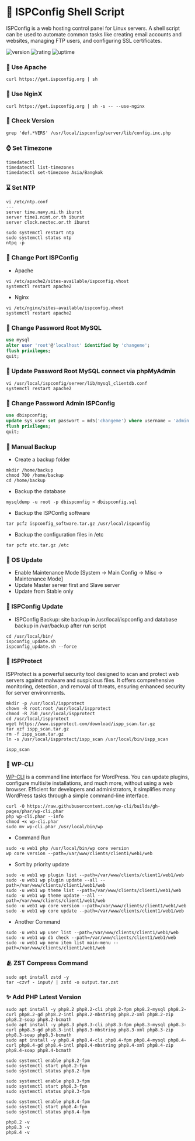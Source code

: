 # 🎉 ISPConfig Shell Script
ISPConfig is a web hosting control panel for Linux servers. A shell script can be used to automate common tasks like creating email accounts and websites, managing FTP users, and configuring SSL certificates.

![version](https://img.shields.io/badge/version-1.0-blue)
![rating](https://img.shields.io/badge/rating-★★★★★-yellow)
![uptime](https://img.shields.io/badge/uptime-100%25-brightgreen)

### 🐲 Use Apache

```shell
curl https://get.ispconfig.org | sh
```

### 🦄 Use NginX

```shell
curl https://get.ispconfig.org | sh -s -- --use-nginx
```

### 🧩 Check Version

```shell
grep 'def.*VERS' /usr/local/ispconfig/server/lib/config.inc.php
```

### ⌚ Set Timezone

```shell
timedatectl
timedatectl list-timezones
timedatectl set-timezone Asia/Bangkok
```

### ⌛ Set NTP

```shell
vi /etc/ntp.conf
---
server time.navy.mi.th iburst
server time1.nimt.or.th iburst
server clock.nectec.or.th iburst
```

```shell
sudo systemctl restart ntp
sudo systemctl status ntp
ntpq -p
```

### 🦕 Change Port ISPConfig

- Apache

```shell
vi /etc/apache2/sites-available/ispconfig.vhost
systemctl restart apache2
```

- Nginx

```shell
vi /etc/nginx/sites-available/ispconfig.vhost
systemctl restart apache2
```

### 🦩 Change Password Root MySQL

```sql
use mysql
alter user 'root'@'localhost' identified by 'changeme';
flush privileges;
quit;
```

### 🦩 Update Password Root MySQL connect via phpMyAdmin

```shell
vi /usr/local/ispconfig/server/lib/mysql_clientdb.conf
systemctl restart apache2
```

### 🦚 Change Password Admin ISPConfig

```sql
use dbispconfig;
update sys_user set passwort = md5('changeme') where username = 'admin';
flush privileges;
quit;
```

### 🥏 Manual Backup

- Create a backup folder 

```shell
mkdir /home/backup
chmod 700 /home/backup
cd /home/backup
```

- Backup the database

```shell
mysqldump -u root -p dbispconfig > dbispconfig.sql
```

- Backup the ISPConfig software

```shell
tar pcfz ispconfig_software.tar.gz /usr/local/ispconfig
```

- Backup the configuration files in /etc

```shell
tar pcfz etc.tar.gz /etc
```

### 🧁 OS Update

- Enable Maintenance Mode [System -> Main Config -> Misc -> Maintenance Mode]
- Update Master server first and Slave server
- Update from Stable only

### 🍧 ISPConfig Update

- ISPConfig Backup: site backup in /usr/local/ispconfig and database backup in /var/backup after run script

```shell
cd /usr/local/bin/
ispconfig_update.sh
ispconfig_update.sh --force
```

### 🧦 ISPProtect

ISPProtect is a powerful security tool designed to scan and protect web servers against malware and suspicious files. It offers comprehensive monitoring, detection, and removal of threats, ensuring enhanced security for server environments.

```shell
mkdir -p /usr/local/ispprotect
chown -R root:root /usr/local/ispprotect
chmod -R 750 /usr/local/ispprotect
cd /usr/local/ispprotect
wget https://www.ispprotect.com/download/ispp_scan.tar.gz
tar xzf ispp_scan.tar.gz
rm -f ispp_scan.tar.gz
ln -s /usr/local/ispprotect/ispp_scan /usr/local/bin/ispp_scan
```

```shell
ispp_scan
```

### 🪬 WP-CLI

[WP-CLI](https://developer.wordpress.org/cli/commands/) is a command line interface for WordPress. You can update plugins, configure multisite installations, and much more, without using a web browser. Efficient for developers and administrators, it simplifies many WordPress tasks through a simple command-line interface.

```shell
curl -O https://raw.githubusercontent.com/wp-cli/builds/gh-pages/phar/wp-cli.phar
php wp-cli.phar --info
chmod +x wp-cli.phar
sudo mv wp-cli.phar /usr/local/bin/wp
```

- Command Run

```shell
sudo -u web1 php /usr/local/bin/wp core version
wp core version --path=/var/www/clients/client1/web1/web
```

- Sort by priority update

```shell
sudo -u web1 wp plugin list --path=/var/www/clients/client1/web1/web
sudo -u web1 wp plugin update --all --path=/var/www/clients/client1/web1/web
sudo -u web1 wp theme list --path=/var/www/clients/client1/web1/web
sudo -u web1 wp theme update --all --path=/var/www/clients/client1/web1/web
sudo -u web1 wp core version --path=/var/www/clients/client1/web1/web
sudo -u web1 wp core update --path=/var/www/clients/client1/web1/web
```

- Another Command

```shell
sudo -u web1 wp user list --path=/var/www/clients/client1/web1/web
sudo -u web1 wp db check --path=/var/www/clients/client1/web1/web
sudo -u web1 wp menu item list main-menu --path=/var/www/clients/client1/web1/web
```

### 🫂 ZST Compress Command

```shell
sudo apt install zstd -y
tar -czvf - input/ | zstd -o output.tar.zst
```

### ✨ Add PHP Latest Version

```shell
sudo apt install -y php8.2 php8.2-cli php8.2-fpm php8.2-mysql php8.2-curl php8.2-gd php8.2-intl php8.2-mbstring php8.2-xml php8.2-zip php8.2-soap php8.2-bcmath
sudo apt install -y php8.3 php8.3-cli php8.3-fpm php8.3-mysql php8.3-curl php8.3-gd php8.3-intl php8.3-mbstring php8.3-xml php8.3-zip php8.3-soap php8.3-bcmath
sudo apt install -y php8.4 php8.4-cli php8.4-fpm php8.4-mysql php8.4-curl php8.4-gd php8.4-intl php8.4-mbstring php8.4-xml php8.4-zip php8.4-soap php8.4-bcmath

sudo systemctl enable php8.2-fpm
sudo systemctl start php8.2-fpm
sudo systemctl status php8.2-fpm

sudo systemctl enable php8.3-fpm
sudo systemctl start php8.3-fpm
sudo systemctl status php8.3-fpm

sudo systemctl enable php8.4-fpm
sudo systemctl start php8.4-fpm
sudo systemctl status php8.4-fpm

php8.2 -v
php8.3 -v
php8.4 -v
```